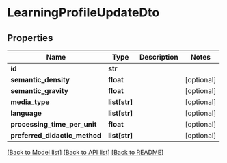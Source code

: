 # LearningProfileUpdateDto

## Properties
Name | Type | Description | Notes
------------ | ------------- | ------------- | -------------
**id** | **str** |  | 
**semantic_density** | **float** |  | [optional] 
**semantic_gravity** | **float** |  | [optional] 
**media_type** | **list[str]** |  | [optional] 
**language** | **list[str]** |  | [optional] 
**processing_time_per_unit** | **float** |  | [optional] 
**preferred_didactic_method** | **list[str]** |  | [optional] 

[[Back to Model list]](../README.md#documentation-for-models) [[Back to API list]](../README.md#documentation-for-api-endpoints) [[Back to README]](../README.md)

